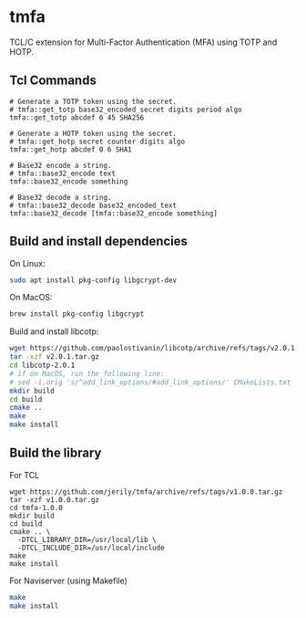 # tmfa

TCL/C extension for Multi-Factor Authentication (MFA) using TOTP and HOTP.

## Tcl Commands
```
# Generate a TOTP token using the secret.
# tmfa::get_totp base32_encoded_secret digits period algo 
tmfa::get_totp abcdef 6 45 SHA256

# Generate a HOTP token using the secret.
# tmfa::get_hotp secret counter digits algo
tmfa::get_hotp abcdef 0 6 SHA1

# Base32 encode a string.
# tmfa::base32_encode text
tmfa::base32_encode something

# Base32 decode a string.
# tmfa::base32_decode base32_encoded_text
tmfa::base32_decode [tmfa::base32_encode something]
```

## Build and install dependencies

On Linux:
```bash
sudo apt install pkg-config libgcrypt-dev
```

On MacOS:
```bash
brew install pkg-config libgcrypt
```

Build and install libcotp:
```bash
wget https://github.com/paolostivanin/libcotp/archive/refs/tags/v2.0.1.tar.gz
tar -xzf v2.0.1.tar.gz
cd libcotp-2.0.1
# if on MacOS, run the following line:
# sed -i.orig 's/^add_link_options/#add_link_options/' CMakeLists.txt
mkdir build
cd build
cmake ..
make
make install
```

## Build the library
For TCL
```
wget https://github.com/jerily/tmfa/archive/refs/tags/v1.0.0.tar.gz
tar -xzf v1.0.0.tar.gz
cd tmfa-1.0.0
mkdir build
cd build
cmake .. \
  -DTCL_LIBRARY_DIR=/usr/local/lib \
  -DTCL_INCLUDE_DIR=/usr/local/include
make
make install
```

For Naviserver (using Makefile)
```bash
make
make install
```
